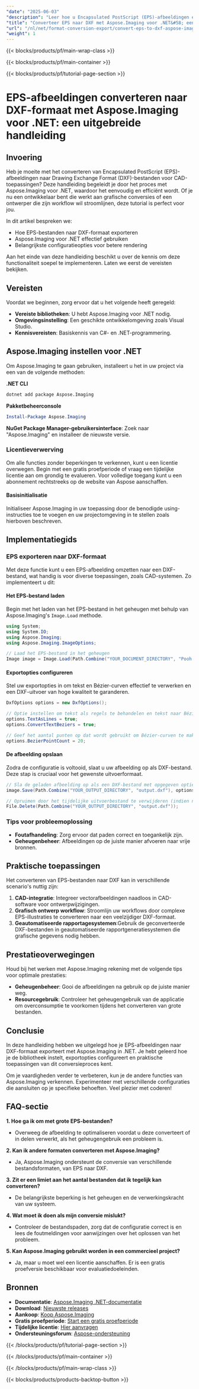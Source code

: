 ```yaml
---
"date": "2025-06-03"
"description": "Leer hoe u Encapsulated PostScript (EPS)-afbeeldingen efficiënt kunt converteren naar Drawing Exchange Format (DXF) met Aspose.Imaging voor .NET. Deze handleiding biedt stapsgewijze instructies en aanbevolen procedures."
"title": "Converteer EPS naar DXF met Aspose.Imaging voor .NET&#58; een uitgebreide handleiding"
"url": "/nl/net/format-conversion-export/convert-eps-to-dxf-aspose-imaging-net/"
"weight": 1
---
```


{{< blocks/products/pf/main-wrap-class >}}

{{< blocks/products/pf/main-container >}}

{{< blocks/products/pf/tutorial-page-section >}}
# EPS-afbeeldingen converteren naar DXF-formaat met Aspose.Imaging voor .NET: een uitgebreide handleiding

## Invoering
Heb je moeite met het converteren van Encapsulated PostScript (EPS)-afbeeldingen naar Drawing Exchange Format (DXF)-bestanden voor CAD-toepassingen? Deze handleiding begeleidt je door het proces met Aspose.Imaging voor .NET, waardoor het eenvoudig en efficiënt wordt. Of je nu een ontwikkelaar bent die werkt aan grafische conversies of een ontwerper die zijn workflow wil stroomlijnen, deze tutorial is perfect voor jou.

In dit artikel bespreken we:
- Hoe EPS-bestanden naar DXF-formaat exporteren
- Aspose.Imaging voor .NET effectief gebruiken
- Belangrijkste configuratieopties voor betere rendering

Aan het einde van deze handleiding beschikt u over de kennis om deze functionaliteit soepel te implementeren. Laten we eerst de vereisten bekijken.

## Vereisten
Voordat we beginnen, zorg ervoor dat u het volgende heeft geregeld:
- **Vereiste bibliotheken**: U hebt Aspose.Imaging voor .NET nodig.
- **Omgevingsinstelling**: Een geschikte ontwikkelomgeving zoals Visual Studio.
- **Kennisvereisten**: Basiskennis van C#- en .NET-programmering.

## Aspose.Imaging instellen voor .NET
Om Aspose.Imaging te gaan gebruiken, installeert u het in uw project via een van de volgende methoden:

**.NET CLI**
```bash
dotnet add package Aspose.Imaging
```

**Pakketbeheerconsole**
```powershell
Install-Package Aspose.Imaging
```

**NuGet Package Manager-gebruikersinterface**: Zoek naar "Aspose.Imaging" en installeer de nieuwste versie.

### Licentieverwerving
Om alle functies zonder beperkingen te verkennen, kunt u een licentie overwegen. Begin met een gratis proefperiode of vraag een tijdelijke licentie aan om grondig te evalueren. Voor volledige toegang kunt u een abonnement rechtstreeks op de website van Aspose aanschaffen.

#### Basisinitialisatie
Initialiseer Aspose.Imaging in uw toepassing door de benodigde using-instructies toe te voegen en uw projectomgeving in te stellen zoals hierboven beschreven.

## Implementatiegids
### EPS exporteren naar DXF-formaat
Met deze functie kunt u een EPS-afbeelding omzetten naar een DXF-bestand, wat handig is voor diverse toepassingen, zoals CAD-systemen. Zo implementeert u dit:

#### Het EPS-bestand laden
Begin met het laden van het EPS-bestand in het geheugen met behulp van Aspose.Imaging's `Image.Load` methode.
```csharp
using System;
using System.IO;
using Aspose.Imaging;
using Aspose.Imaging.ImageOptions;

// Laad het EPS-bestand in het geheugen
Image image = Image.Load(Path.Combine("YOUR_DOCUMENT_DIRECTORY", "Pooh group.eps"));
```

#### Exportopties configureren
Stel uw exportopties in om tekst en Bézier-curven effectief te verwerken en een DXF-uitvoer van hoge kwaliteit te garanderen.
```csharp
DxfOptions options = new DxfOptions();

// Optie instellen om tekst als regels te behandelen en tekst naar Béziers te converteren voor betere weergave in DXF-formaat
options.TextAsLines = true;
options.ConvertTextBeziers = true;

// Geef het aantal punten op dat wordt gebruikt om Bézier-curven te maken
options.BezierPointCount = 20;
```

#### De afbeelding opslaan
Zodra de configuratie is voltooid, slaat u uw afbeelding op als DXF-bestand. Deze stap is cruciaal voor het gewenste uitvoerformaat.
```csharp
// Sla de geladen afbeelding op als een DXF-bestand met opgegeven opties
image.Save(Path.Combine("YOUR_OUTPUT_DIRECTORY", "output.dxf"), options);

// Opruimen door het tijdelijke uitvoerbestand te verwijderen (indien nodig)
File.Delete(Path.Combine("YOUR_OUTPUT_DIRECTORY", "output.dxf"));
```

### Tips voor probleemoplossing
- **Foutafhandeling**: Zorg ervoor dat paden correct en toegankelijk zijn.
- **Geheugenbeheer**: Afbeeldingen op de juiste manier afvoeren naar vrije bronnen.

## Praktische toepassingen
Het converteren van EPS-bestanden naar DXF kan in verschillende scenario's nuttig zijn:
1. **CAD-integratie**: Integreer vectorafbeeldingen naadloos in CAD-software voor ontwerpwijzigingen.
2. **Grafisch ontwerp workflow**: Stroomlijn uw workflows door complexe EPS-illustraties te converteren naar een veelzijdiger DXF-formaat.
3. **Geautomatiseerde rapportagesystemen**:Gebruik de geconverteerde DXF-bestanden in geautomatiseerde rapportgeneratiesystemen die grafische gegevens nodig hebben.

## Prestatieoverwegingen
Houd bij het werken met Aspose.Imaging rekening met de volgende tips voor optimale prestaties:
- **Geheugenbeheer**: Gooi de afbeeldingen na gebruik op de juiste manier weg.
- **Resourcegebruik**: Controleer het geheugengebruik van de applicatie om overconsumptie te voorkomen tijdens het converteren van grote bestanden.

## Conclusie
In deze handleiding hebben we uitgelegd hoe je EPS-afbeeldingen naar DXF-formaat exporteert met Aspose.Imaging in .NET. Je hebt geleerd hoe je de bibliotheek instelt, exportopties configureert en praktische toepassingen van dit conversieproces kent.

Om je vaardigheden verder te verbeteren, kun je de andere functies van Aspose.Imaging verkennen. Experimenteer met verschillende configuraties die aansluiten op je specifieke behoeften. Veel plezier met coderen!

## FAQ-sectie
**1. Hoe ga ik om met grote EPS-bestanden?**
   - Overweeg de afbeelding te optimaliseren voordat u deze converteert of in delen verwerkt, als het geheugengebruik een probleem is.

**2. Kan ik andere formaten converteren met Aspose.Imaging?**
   - Ja, Aspose.Imaging ondersteunt de conversie van verschillende bestandsformaten, van EPS naar DXF.

**3. Zit er een limiet aan het aantal bestanden dat ik tegelijk kan converteren?**
   - De belangrijkste beperking is het geheugen en de verwerkingskracht van uw systeem.

**4. Wat moet ik doen als mijn conversie mislukt?**
   - Controleer de bestandspaden, zorg dat de configuratie correct is en lees de foutmeldingen voor aanwijzingen over het oplossen van het probleem.

**5. Kan Aspose.Imaging gebruikt worden in een commercieel project?**
   - Ja, maar u moet wel een licentie aanschaffen. Er is een gratis proefversie beschikbaar voor evaluatiedoeleinden.

## Bronnen
- **Documentatie**: [Aspose.Imaging .NET-documentatie](https://reference.aspose.com/imaging/net/)
- **Download**: [Nieuwste releases](https://releases.aspose.com/imaging/net/)
- **Aankoop**: [Koop Aspose.Imaging](https://purchase.aspose.com/buy)
- **Gratis proefperiode**: [Start een gratis proefperiode](https://releases.aspose.com/imaging/net/)
- **Tijdelijke licentie**: [Hier aanvragen](https://purchase.aspose.com/temporary-license/)
- **Ondersteuningsforum**: [Aspose-ondersteuning](https://forum.aspose.com/c/imaging/10)

{{< /blocks/products/pf/tutorial-page-section >}}

{{< /blocks/products/pf/main-container >}}

{{< /blocks/products/pf/main-wrap-class >}}

{{< blocks/products/products-backtop-button >}}